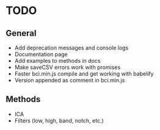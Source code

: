 # TODO
## General
- Add deprecation messages and console logs
- Documentation page
- Add examples to methods in docs
- Make saveCSV errors work with promises
- Faster bci.min.js compile and get working with babelify
- Version appended as comment in bci.min.js

## Methods
- ICA
- Filters (low, high, band, notch, etc.)
